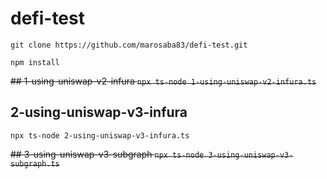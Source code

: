 # defi-test

`git clone https://github.com/marosaba83/defi-test.git`

`npm install`


~~## 1-using-uniswap-v2-infura
`npx ts-node 1-using-uniswap-v2-infura.ts`~~

## 2-using-uniswap-v3-infura
`npx ts-node 2-using-uniswap-v3-infura.ts`

~~## 3-using-uniswap-v3-subgraph
`npx ts-node 3-using-uniswap-v3-subgraph.ts`~~
